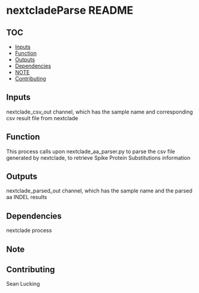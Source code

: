 # nextcladeParse README

## TOC
* [Inputs](#inputs)
* [Function](#function)
* [Outputs](#outputs)
* [Dependencies](#dependencies)
* [NOTE](#note)
* [Contributing](#contributing)

## Inputs
nextclade_csv_out channel, which has the sample name and corresponding csv result file from nextclade

## Function
This process calls upon nextclade_aa_parser.py to parse the csv file generated by nextclade, to retrieve Spike Protein Substitutions information

## Outputs
nextclade_parsed_out channel, which has the sample name and the parsed aa INDEL results 

## Dependencies
nextclade process 

## Note

## Contributing
Sean Lucking